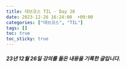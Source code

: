 ```yaml
---
title: 데브코스 TIL - Day 28
date: 2023-12-26 16:24:00  +09:00
categories: ["데브코스", "TIL"]
tags: []
toc: true
toc_sticky: true
---
```


##### 23년 12월 26일 강의를 들은 내용을 기록한 글입니다.

##
